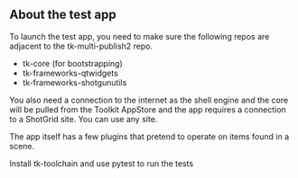 About the test app
------------------
To launch the test app, you need to make sure the following repos are
adjacent to the tk-multi-publish2 repo.

- tk-core (for bootstrapping)
- tk-frameworks-qtwidgets
- tk-frameworks-shotgunutils

You also need a connection to the internet as the shell engine and the core will
be pulled from the Toolkit AppStore and the app requires a connection to a
ShotGrid site. You can use any site.

The app itself has a few plugins that pretend to operate on items found in a
scene.

Install tk-toolchain and use pytest to run the tests

